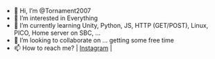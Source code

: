 - 👋 Hi, I’m @Tornament2007
- 👀 I’m interested in Everything
- 🌱 I’m currently learning Unity, Python, JS, HTTP (GET/POST), Linux,  PICO, Home server on SBC, ...
- 💞️ I’m looking to collaborate on ... getting some free time
- 📫 How to reach me? | [Instagram](https://www.instagram.com/tor.t_ua/) |

<!---
Tornament2007/Tornament2007 is a ✨ special ✨ repository because its `README.md` (this file) appears on your GitHub profile.
You can click the Preview link to take a look at your changes.
--->
